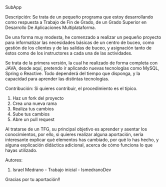 SubApp

Descripción:
Se trata de un pequeño programa que estoy desarrollando como respuesta a Trabajo de Fin de Grado, de un Grado Superior en Desarrollo De Aplicaciones Multiplataforma.

De una forma muy modesta, he comenzado a realizar un pequeño proyecto para informatizar las necesidades básicas de un centro de buceo, como gestión de los clientes
y de las salidas de buceo, y asignación tanto de éstos como de los instructores a cada una de las actividades.

Se trata de la primera versión, la cual he realizado de forma completa con JAVA, desde aquí, pretendo ir aplicando nuevas tecnologías como MySQL, Spring o Reactive.
Todo dependerá del tiempo que disponga, y la capacidad para aprender las distintas tecnologías.

Contribución:
Si quieres contribuir, el procedimiento es el típico.
1. Haz un fork del proyecto
2. Crea una nueva rama 
3. Realiza tus cambios 
4. Sube tus cambios 
5. Abre un pull request

Al tratarse de un TFG, su principal objetivo es aprender y asentar los conocimientos, por ello, si quieres realizar alguna aportación, sería interesante explicar qué 
elementos has cambiado, por qué lo has hecho, y alguna explicación didáctica adicional, acerca de cómo funciona lo que hayas utilizado. 

Autores:
1. Israel Medrano - Trabajo inicial - IsmedranoDev

Gracias por tu aportación!!

